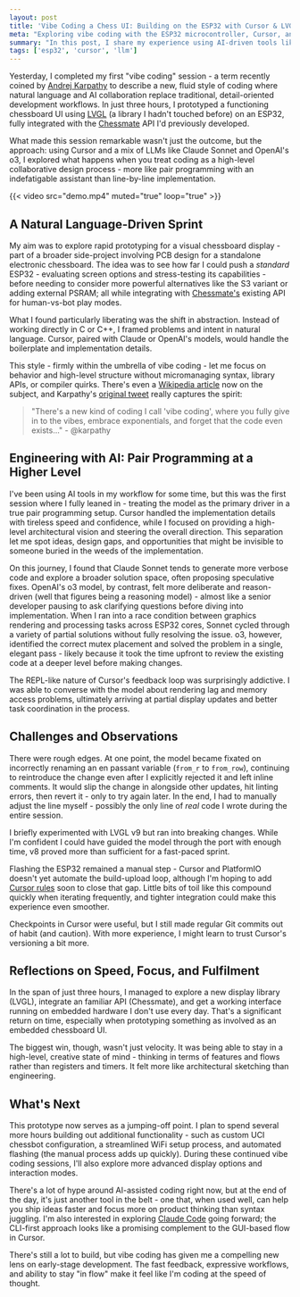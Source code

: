 ```yaml
---
layout: post
title: 'Vibe Coding a Chess UI: Building on the ESP32 with Cursor & LVGL'
meta: "Exploring vibe coding with the ESP32 microcontroller, Cursor, and LVGL - how AI-assisted development tools like Claude and OpenAI's o3 enable rapid prototyping and high-level architectural thinking in building an embedded chess UI."
summary: "In this post, I share my experience using AI-driven tools like Cursor, Claude Sonnet, and OpenAI's o3 to rapidly prototype an embedded chess UI on the ESP32 microcontroller using LVGL. Letting the AI handle implementation let me stay focused on high-level design, iterate quickly, and stay in flow. Hype aside, it's a powerful tool for exploring ideas faster."
tags: ['esp32', 'cursor', 'llm']
---
```


Yesterday, I completed my first "vibe coding" session - a term recently coined by [Andrej Karpathy](https://karpathy.ai/) to describe a new, fluid style of coding where natural language and AI collaboration replace traditional, detail-oriented development workflows.
In just three hours, I prototyped a functioning chessboard UI using [LVGL](https://lvgl.io/) (a library I hadn't touched before) on an ESP32, fully integrated with the [Chessmate](https://chessmate.cloud/) API I'd previously developed.

What made this session remarkable wasn't just the outcome, but the approach: using Cursor and a mix of LLMs like Claude Sonnet and OpenAI's o3, I explored what happens when you treat coding as a high-level collaborative design process - more like pair programming with an indefatigable assistant than line-by-line implementation.

{{< video src="demo.mp4" muted="true" loop="true" >}}

## A Natural Language-Driven Sprint

My aim was to explore rapid prototyping for a visual chessboard display - part of a broader side-project involving PCB design for a standalone electronic chessboard.
The idea was to see how far I could push a _standard_ ESP32 - evaluating screen options and stress-testing its capabilities - before needing to consider more powerful alternatives like the S3 variant or adding external PSRAM; all while integrating with [Chessmate's](https://chessmate.cloud/) existing API for human-vs-bot play modes.

What I found particularly liberating was the shift in abstraction. Instead of working directly in C or C++, I framed problems and intent in natural language.
Cursor, paired with Claude or OpenAI's models, would handle the boilerplate and implementation details.

This style - firmly within the umbrella of vibe coding - let me focus on behavior and high-level structure without micromanaging syntax, library APIs, or compiler quirks.
There's even a [Wikipedia article](https://en.wikipedia.org/wiki/Vibe_coding) now on the subject, and Karpathy's [original tweet](https://x.com/karpathy/status/1886192184808149383) really captures the spirit:

> "There's a new kind of coding I call 'vibe coding', where you fully give in to the vibes, embrace exponentials, and forget that the code even exists..." - @karpathy

## Engineering with AI: Pair Programming at a Higher Level

I've been using AI tools in my workflow for some time, but this was the first session where I fully leaned in - treating the model as the primary driver in a true pair programming setup.
Cursor handled the implementation details with tireless speed and confidence, while I focused on providing a high-level architectural vision and steering the overall direction.
This separation let me spot ideas, design gaps, and opportunities that might be invisible to someone buried in the weeds of the implementation.

On this journey, I found that Claude Sonnet tends to generate more verbose code and explore a broader solution space, often proposing speculative fixes.
OpenAI's o3 model, by contrast, felt more deliberate and reason-driven (well that figures being a reasoning model) - almost like a senior developer pausing to ask clarifying questions before diving into implementation.
When I ran into a race condition between graphics rendering and processing tasks across ESP32 cores, Sonnet cycled through a variety of partial solutions without fully resolving the issue.
o3, however, identified the correct mutex placement and solved the problem in a single, elegant pass - likely because it took the time upfront to review the existing code at a deeper level before making changes.

The REPL-like nature of Cursor's feedback loop was surprisingly addictive.
I was able to converse with the model about rendering lag and memory access problems, ultimately arriving at partial display updates and better task coordination in the process.

## Challenges and Observations

There were rough edges.
At one point, the model became fixated on incorrectly renaming an en passant variable (`from_r` to `from_row`), continuing to reintroduce the change even after I explicitly rejected it and left inline comments.
It would slip the change in alongside other updates, hit linting errors, then revert it - only to try again later.
In the end, I had to manually adjust the line myself - possibly the only line of _real_ code I wrote during the entire session.

I briefly experimented with LVGL v9 but ran into breaking changes.
While I'm confident I could have guided the model through the port with enough time, v8 proved more than sufficient for a fast-paced sprint.

Flashing the ESP32 remained a manual step - Cursor and PlatformIO doesn't yet automate the build-upload loop, although I'm hoping to add [Cursor rules](https://docs.cursor.com/context/rules) soon to close that gap.
Little bits of toil like this compound quickly when iterating frequently, and tighter integration could make this experience even smoother.

Checkpoints in Cursor were useful, but I still made regular Git commits out of habit (and caution).
With more experience, I might learn to trust Cursor's versioning a bit more.

## Reflections on Speed, Focus, and Fulfilment

In the span of just three hours, I managed to explore a new display library (LVGL), integrate an familiar API (Chessmate), and get a working interface running on embedded hardware I don't use every day.
That's a significant return on time, especially when prototyping something as involved as an embedded chessboard UI.

The biggest win, though, wasn't just velocity.
It was being able to stay in a high-level, creative state of mind - thinking in terms of features and flows rather than registers and timers.
It felt more like architectural sketching than engineering.

## What's Next

This prototype now serves as a jumping-off point.
I plan to spend several more hours building out additional functionality - such as custom UCI chessbot configuration, a streamlined WiFi setup process, and automated flashing (the manual process adds up quickly).
During these continued vibe coding sessions, I'll also explore more advanced display options and interaction modes.

There's a lot of hype around AI-assisted coding right now, but at the end of the day, it's just another tool in the belt - one that, when used well, can help you ship ideas faster and focus more on product thinking than syntax juggling.
I'm also interested in exploring [Claude Code](https://www.anthropic.com/claude-code) going forward; the CLI-first approach looks like a promising complement to the GUI-based flow in Cursor.

There's still a lot to build, but vibe coding has given me a compelling new lens on early-stage development.
The fast feedback, expressive workflows, and ability to stay "in flow" make it feel like I'm coding at the speed of thought.
